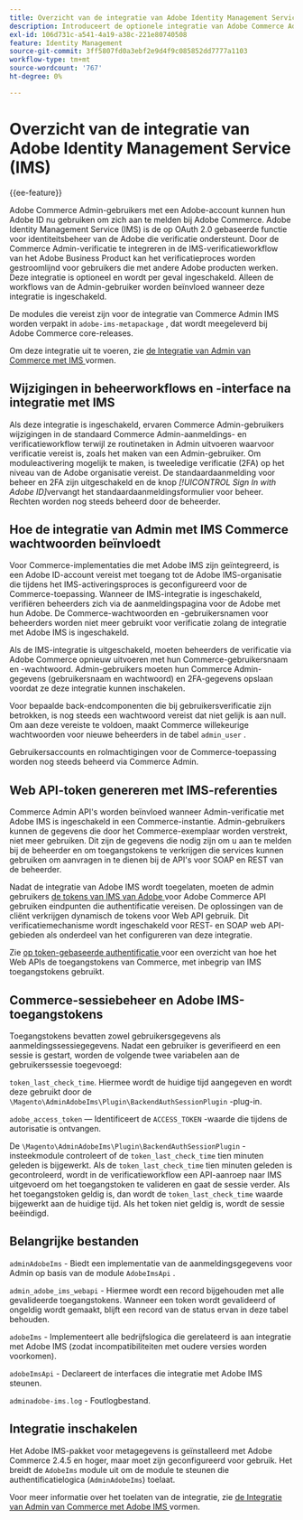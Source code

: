 ```yaml
---
title: Overzicht van de integratie van Adobe Identity Management Service (IMS)
description: Introduceert de optionele integratie van Adobe Commerce Admin-aanmelding met Adobe IMS
exl-id: 106d731c-a541-4a19-a38c-221e80740508
feature: Identity Management
source-git-commit: 3ff5807fd0a3ebf2e9d4f9c085852dd7777a1103
workflow-type: tm+mt
source-wordcount: '767'
ht-degree: 0%

---
```


# Overzicht van de integratie van Adobe Identity Management Service (IMS)

{{ee-feature}}

Adobe Commerce Admin-gebruikers met een Adobe-account kunnen hun Adobe ID nu gebruiken om zich aan te melden bij Adobe Commerce. Adobe Identity Management Service (IMS) is de op OAuth 2.0 gebaseerde functie voor identiteitsbeheer van de Adobe die verificatie ondersteunt. Door de Commerce Admin-verificatie te integreren in de IMS-verificatieworkflow van het Adobe Business Product kan het verificatieproces worden gestroomlijnd voor gebruikers die met andere Adobe producten werken. Deze integratie is optioneel en wordt per geval ingeschakeld. Alleen de workflows van de Admin-gebruiker worden beïnvloed wanneer deze integratie is ingeschakeld. 

De modules die vereist zijn voor de integratie van Commerce Admin IMS worden verpakt in `adobe-ims-metapackage` , dat wordt meegeleverd bij Adobe Commerce core-releases.

Om deze integratie uit te voeren, zie [ de Integratie van Admin van Commerce met IMS ](./adobe-ims-config.md) vormen.

## Wijzigingen in beheerworkflows en -interface na integratie met IMS

Als deze integratie is ingeschakeld, ervaren Commerce Admin-gebruikers wijzigingen in de standaard Commerce Admin-aanmeldings- en verificatieworkflow terwijl ze routinetaken in Admin uitvoeren waarvoor verificatie vereist is, zoals het maken van een Admin-gebruiker. Om moduleactivering mogelijk te maken, is tweeledige verificatie (2FA) op het niveau van de Adobe organisatie vereist. De standaardaanmelding voor beheer en 2FA zijn uitgeschakeld en de knop _[!UICONTROL Sign In with Adobe ID]_&#x200B;vervangt het standaardaanmeldingsformulier voor beheer. Rechten worden nog steeds beheerd door de beheerder.

## Hoe de integratie van Admin met IMS Commerce wachtwoorden beïnvloedt

Voor Commerce-implementaties die met Adobe IMS zijn geïntegreerd, is een Adobe ID-account vereist met toegang tot de Adobe IMS-organisatie die tijdens het IMS-activeringsproces is geconfigureerd voor de Commerce-toepassing.  Wanneer de IMS-integratie is ingeschakeld, verifiëren beheerders zich via de aanmeldingspagina voor de Adobe met hun Adobe. De Commerce-wachtwoorden en -gebruikersnamen voor beheerders worden niet meer gebruikt voor verificatie zolang de integratie met Adobe IMS is ingeschakeld.

Als de IMS-integratie is uitgeschakeld, moeten beheerders de verificatie via Adobe Commerce opnieuw uitvoeren met hun Commerce-gebruikersnaam en -wachtwoord. Admin-gebruikers moeten hun Commerce Admin-gegevens (gebruikersnaam en wachtwoord) en 2FA-gegevens opslaan voordat ze deze integratie kunnen inschakelen.

Voor bepaalde back-endcomponenten die bij gebruikersverificatie zijn betrokken, is nog steeds een wachtwoord vereist dat niet gelijk is aan null. Om aan deze vereiste te voldoen, maakt Commerce willekeurige wachtwoorden voor nieuwe beheerders in de tabel `admin_user` .

Gebruikersaccounts en rolmachtigingen voor de Commerce-toepassing worden nog steeds beheerd via Commerce Admin.


## Web API-token genereren met IMS-referenties

Commerce Admin API&#39;s worden beïnvloed wanneer Admin-verificatie met Adobe IMS is ingeschakeld in een Commerce-instantie. Admin-gebruikers kunnen de gegevens die door het Commerce-exemplaar worden verstrekt, niet meer gebruiken. Dit zijn de gegevens die nodig zijn om u aan te melden bij de beheerder en om toegangstokens te verkrijgen die services kunnen gebruiken om aanvragen in te dienen bij de API&#39;s voor SOAP en REST van de beheerder.

Nadat de integratie van Adobe IMS wordt toegelaten, moeten de admin gebruikers [ de tokens van IMS van Adobe ](https://developer.adobe.com/developer-console/docs/guides/authentication/OAuthIntegration/) voor Adobe Commerce API gebruiken eindpunten die authentificatie vereisen. De oplossingen van de cliënt verkrijgen dynamisch de tokens voor Web API gebruik. Dit verificatiemechanisme wordt ingeschakeld voor REST- en SOAP web API-gebieden als onderdeel van het configureren van deze integratie.

Zie [ op token-gebaseerde authentificatie ](https://developer.adobe.com/commerce/webapi/get-started/authentication/gs-authentication-token/) voor een overzicht van hoe het Web APIs de toegangstokens van Commerce, met inbegrip van IMS toegangstokens gebruikt.

## Commerce-sessiebeheer en Adobe IMS-toegangstokens

Toegangstokens bevatten zowel gebruikersgegevens als aanmeldingssessiegegevens. Nadat een gebruiker is geverifieerd en een sessie is gestart, worden de volgende twee variabelen aan de gebruikerssessie toegevoegd:

`token_last_check_time`. Hiermee wordt de huidige tijd aangegeven en wordt deze gebruikt door de `\Magento\AdminAdobeIms\Plugin\BackendAuthSessionPlugin` -plug-in.

`adobe_access_token` — Identificeert de `ACCESS_TOKEN` -waarde die tijdens de autorisatie is ontvangen.

De `\Magento\AdminAdobeIms\Plugin\BackendAuthSessionPlugin` -insteekmodule controleert of de `token_last_check_time` tien minuten geleden is bijgewerkt. Als de `token_last_check_time` tien minuten geleden is gecontroleerd, wordt in de verificatieworkflow een API-aanroep naar IMS uitgevoerd om het toegangstoken te valideren en gaat de sessie verder. Als het toegangstoken geldig is, dan wordt de `token_last_check_time` waarde bijgewerkt aan de huidige tijd. Als het token niet geldig is, wordt de sessie beëindigd.

## Belangrijke bestanden

`adminAdobeIms` - Biedt een implementatie van de aanmeldingsgegevens voor Admin op basis van de module `AdobeImsApi` .

`admin_adobe_ims_webapi` - Hiermee wordt een record bijgehouden met alle gevalideerde toegangstokens. Wanneer een token wordt gevalideerd of ongeldig wordt gemaakt, blijft een record van de status ervan in deze tabel behouden.

`adobeIms` - Implementeert alle bedrijfslogica die gerelateerd is aan integratie met Adobe IMS (zodat incompatibiliteiten met oudere versies worden voorkomen).

`adobeImsApi` - Declareert de interfaces die integratie met Adobe IMS steunen.

`adminadobe-ims.log` - Foutlogbestand.

## Integratie inschakelen

Het Adobe IMS-pakket voor metagegevens is geïnstalleerd met Adobe Commerce 2.4.5 en hoger, maar moet zijn geconfigureerd voor gebruik. Het breidt de `AdobeIms` module uit om de module te steunen die authentificatielogica (`AdminAdobeIms`) toelaat.

Voor meer informatie over het toelaten van de integratie, zie [ de Integratie van Admin van Commerce met Adobe IMS ](./adobe-ims-config.md) vormen.

